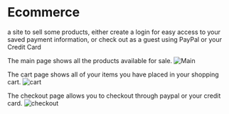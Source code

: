 # Ecommerce
a site to sell some products, either create a login for easy access to your saved payment information, or check out as a guest using PayPal or your Credit Card


The main page shows all the products available for sale.
![Main](https://user-images.githubusercontent.com/71102533/109201834-486bd100-7770-11eb-8084-fe7c87518e0f.PNG)

The cart page shows all of your items you have placed in your shopping cart.
![cart](https://user-images.githubusercontent.com/71102533/109201860-51f53900-7770-11eb-933d-2023044c6983.PNG)

The checkout page allows you to checkout through paypal or your credit card. 
![checkout](https://user-images.githubusercontent.com/71102533/109201897-59b4dd80-7770-11eb-96f1-21ce807f3b9d.PNG)
